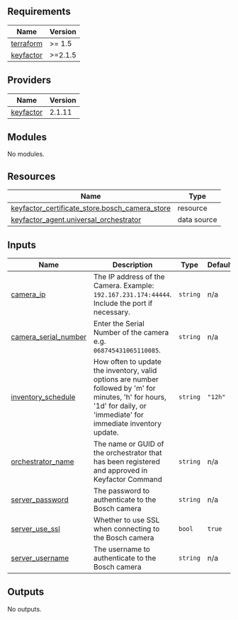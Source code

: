 ## Requirements

| Name | Version |
|------|---------|
| <a name="requirement_terraform"></a> [terraform](#requirement\_terraform) | >= 1.5 |
| <a name="requirement_keyfactor"></a> [keyfactor](#requirement\_keyfactor) | >=2.1.5 |

## Providers

| Name | Version |
|------|---------|
| <a name="provider_keyfactor"></a> [keyfactor](#provider\_keyfactor) | 2.1.11 |

## Modules

No modules.

## Resources

| Name | Type |
|------|------|
| [keyfactor_certificate_store.bosch_camera_store](https://registry.terraform.io/providers/keyfactor-pub/keyfactor/latest/docs/resources/certificate_store) | resource |
| [keyfactor_agent.universal_orchestrator](https://registry.terraform.io/providers/keyfactor-pub/keyfactor/latest/docs/data-sources/agent) | data source |

## Inputs

| Name | Description | Type | Default | Required |
|------|-------------|------|---------|:--------:|
| <a name="input_camera_ip"></a> [camera\_ip](#input\_camera\_ip) | The IP address of the Camera. Example: `192.167.231.174:44444`. Include the port if necessary. | `string` | n/a | yes |
| <a name="input_camera_serial_number"></a> [camera\_serial\_number](#input\_camera\_serial\_number) | Enter the Serial Number of the camera e.g. `068745431065110085`. | `string` | n/a | yes |
| <a name="input_inventory_schedule"></a> [inventory\_schedule](#input\_inventory\_schedule) | How often to update the inventory, valid options are number followed by 'm' for minutes, 'h' for hours, '1d' for daily, or 'immediate' for immediate inventory update. | `string` | `"12h"` | no |
| <a name="input_orchestrator_name"></a> [orchestrator\_name](#input\_orchestrator\_name) | The name or GUID of the orchestrator that has been registered and approved in Keyfactor Command | `string` | n/a | yes |
| <a name="input_server_password"></a> [server\_password](#input\_server\_password) | The password to authenticate to the Bosch camera | `string` | n/a | yes |
| <a name="input_server_use_ssl"></a> [server\_use\_ssl](#input\_server\_use\_ssl) | Whether to use SSL when connecting to the Bosch camera | `bool` | `true` | no |
| <a name="input_server_username"></a> [server\_username](#input\_server\_username) | The username to authenticate to the Bosch camera | `string` | n/a | yes |

## Outputs

No outputs.
